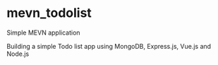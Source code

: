 # mevn_todolist
Simple MEVN application

Building a simple Todo list app using MongoDB, Express.js, Vue.js and Node.js
